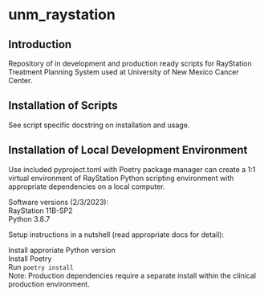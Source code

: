 # unm_raystation

## Introduction
Repository of in development and production ready scripts for RayStation Treatment Planning System used at University of New Mexico Cancer Center.  

## Installation of Scripts

See script specific docstring on installation and usage.

## Installation of Local Development Environment 

Use included pyproject.toml with Poetry package manager can create a 1:1 virtual environment of RayStation Python scripting environment with appropriate dependencies on a local computer.  

Software versions (2/3/2023):<br />
RayStation 11B-SP2<br />
Python 3.8.7<br />


Setup instructions in a nutshell (read appropriate docs for detail):<br />

Install approriate Python version<br />
Install Poetry<br />
Run ```poetry install```  <br />
Note: Production dependencies require a separate install within the clinical production environment.<br />


